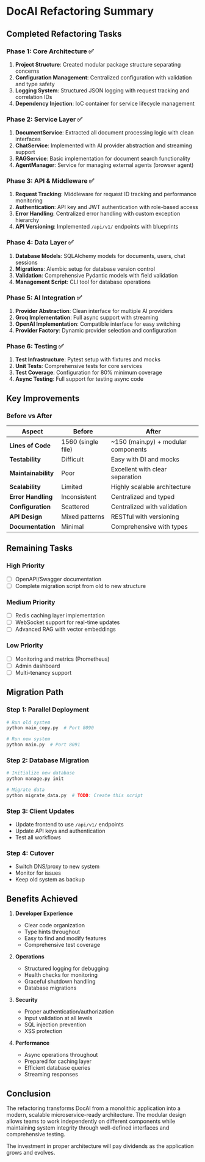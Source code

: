 # DocAI Refactoring Summary

## Completed Refactoring Tasks

### Phase 1: Core Architecture ✅
1. **Project Structure**: Created modular package structure separating concerns
2. **Configuration Management**: Centralized configuration with validation and type safety
3. **Logging System**: Structured JSON logging with request tracking and correlation IDs
4. **Dependency Injection**: IoC container for service lifecycle management

### Phase 2: Service Layer ✅
1. **DocumentService**: Extracted all document processing logic with clean interfaces
2. **ChatService**: Implemented with AI provider abstraction and streaming support
3. **RAGService**: Basic implementation for document search functionality
4. **AgentManager**: Service for managing external agents (browser agent)

### Phase 3: API & Middleware ✅
1. **Request Tracking**: Middleware for request ID tracking and performance monitoring
2. **Authentication**: API key and JWT authentication with role-based access
3. **Error Handling**: Centralized error handling with custom exception hierarchy
4. **API Versioning**: Implemented `/api/v1/` endpoints with blueprints

### Phase 4: Data Layer ✅
1. **Database Models**: SQLAlchemy models for documents, users, chat sessions
2. **Migrations**: Alembic setup for database version control
3. **Validation**: Comprehensive Pydantic models with field validation
4. **Management Script**: CLI tool for database operations

### Phase 5: AI Integration ✅
1. **Provider Abstraction**: Clean interface for multiple AI providers
2. **Groq Implementation**: Full async support with streaming
3. **OpenAI Implementation**: Compatible interface for easy switching
4. **Provider Factory**: Dynamic provider selection and configuration

### Phase 6: Testing ✅
1. **Test Infrastructure**: Pytest setup with fixtures and mocks
2. **Unit Tests**: Comprehensive tests for core services
3. **Test Coverage**: Configuration for 80% minimum coverage
4. **Async Testing**: Full support for testing async code

## Key Improvements

### Before vs After

| Aspect | Before | After |
|--------|--------|--------|
| **Lines of Code** | 1560 (single file) | ~150 (main.py) + modular components |
| **Testability** | Difficult | Easy with DI and mocks |
| **Maintainability** | Poor | Excellent with clear separation |
| **Scalability** | Limited | Highly scalable architecture |
| **Error Handling** | Inconsistent | Centralized and typed |
| **Configuration** | Scattered | Centralized with validation |
| **API Design** | Mixed patterns | RESTful with versioning |
| **Documentation** | Minimal | Comprehensive with types |

## Remaining Tasks

### High Priority
- [ ] OpenAPI/Swagger documentation
- [ ] Complete migration script from old to new structure

### Medium Priority  
- [ ] Redis caching layer implementation
- [ ] WebSocket support for real-time updates
- [ ] Advanced RAG with vector embeddings

### Low Priority
- [ ] Monitoring and metrics (Prometheus)
- [ ] Admin dashboard
- [ ] Multi-tenancy support

## Migration Path

### Step 1: Parallel Deployment
```bash
# Run old system
python main_copy.py  # Port 8090

# Run new system
python main.py  # Port 8091
```

### Step 2: Database Migration
```bash
# Initialize new database
python manage.py init

# Migrate data
python migrate_data.py  # TODO: Create this script
```

### Step 3: Client Updates
- Update frontend to use `/api/v1/` endpoints
- Update API keys and authentication
- Test all workflows

### Step 4: Cutover
- Switch DNS/proxy to new system
- Monitor for issues
- Keep old system as backup

## Benefits Achieved

1. **Developer Experience**
   - Clear code organization
   - Type hints throughout
   - Easy to find and modify features
   - Comprehensive test coverage

2. **Operations**
   - Structured logging for debugging
   - Health checks for monitoring
   - Graceful shutdown handling
   - Database migrations

3. **Security**
   - Proper authentication/authorization
   - Input validation at all levels
   - SQL injection prevention
   - XSS protection

4. **Performance**
   - Async operations throughout
   - Prepared for caching layer
   - Efficient database queries
   - Streaming responses

## Conclusion

The refactoring transforms DocAI from a monolithic application into a modern, scalable microservice-ready architecture. The modular design allows teams to work independently on different components while maintaining system integrity through well-defined interfaces and comprehensive testing.

The investment in proper architecture will pay dividends as the application grows and evolves.